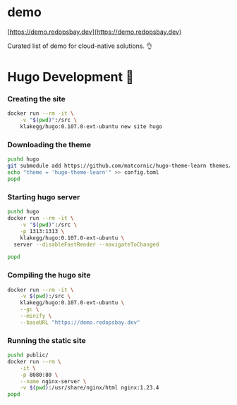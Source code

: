 # demo


[https://demo.redopsbay.dev](https://demo.redopsbay.dev)

Curated list of demo for cloud-native solutions. 👌

# Hugo Development 🚧 ##


### Creating the site 
```bash
docker run --rm -it \
    -v "$(pwd)":/src \
    klakegg/hugo:0.107.0-ext-ubuntu new site hugo
```
### Downloading the theme
```bash
pushd hugo
git submodule add https://github.com/matcornic/hugo-theme-learn themes/hugo-theme-learn
echo "theme = 'hugo-theme-learn'" >> config.toml
popd
```


### Starting hugo server
```bash
pushd hugo
docker run --rm -it \
    -v "$(pwd)":/src \
    -p 1313:1313 \
    klakegg/hugo:0.107.0-ext-ubuntu \
  server --disableFastRender --navigateToChanged

popd
```


### Compiling the hugo site
```bash
docker run --rm -it \
    -v $(pwd):/src \
    klakegg/hugo:0.107.0-ext-ubuntu \
    --gc \
    --minify \
    --baseURL "https://demo.redopsbay.dev"
```

### Running the static site
```bash
pushd public/
docker run --rm \
    -it \
    -p 8080:80 \
    --name nginx-server \
    -v $(pwd):/usr/share/nginx/html nginx:1.23.4
popd
```
